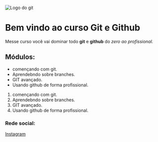 
![Logo do git](https://git-scm.com/images/logos/downloads/Git-Icon-1788C.png)

# Bem vindo ao curso Git e Github

Messe curso você vai dominar todo **git** e **github** do _zero ao profissional._

## Módulos:  

* començando com git.
* Aprendebndo sobre branches.
* GIT avançado.
* Usando github de forma profissional.

1. començando com git.
2. Aprendebndo sobre branches.
3. GIT avançado.
4. Usando github de forma profissional.

### Rede social:
[Instagram](https://instagram.com/sujeitoprogramador)

